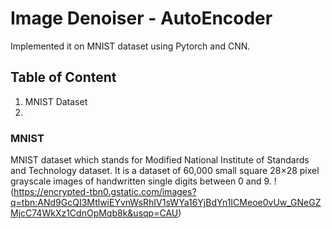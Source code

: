# Image Denoiser - AutoEncoder 
Implemented it on MNIST dataset using Pytorch and CNN.

## Table of Content
1. MNIST Dataset
2. 

### MNIST
MNIST dataset which stands for Modified National Institute of Standards and Technology dataset. It is a dataset of 60,000 small square 28×28 pixel grayscale images of handwritten single digits between 0 and 9. 
!(https://encrypted-tbn0.gstatic.com/images?q=tbn:ANd9GcQI3MtlwiEYvnWsRhIV1sWYa16YjBdYn1ICMeoe0vUw_GNeGZMjcC74WkXz1CdnOpMqb8k&usqp=CAU)
